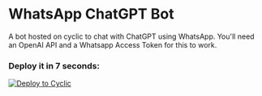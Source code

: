 # WhatsApp ChatGPT Bot

A bot hosted on cyclic to chat with ChatGPT using WhatsApp. You'll need an OpenAI API and a Whatsapp Access Token for this to work.

### Deploy it in 7 seconds: 

[![Deploy to Cyclic](https://deploy.cyclic.app/button.svg)](https://deploy.cyclic.app/balsimpson/whatsapp-chatgpt-bot)

